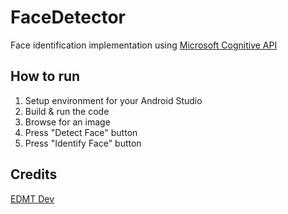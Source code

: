 # FaceDetector
Face identification implementation using [Microsoft Cognitive API](https://www.microsoft.com/cognitive-services/)

## How to run
1. Setup environment for your Android Studio
2. Build & run the code
3. Browse for an image
4. Press "Detect Face" button
5. Press "Identify Face" button

## Credits
[EDMT Dev](http://www.edmtdev.com/)

